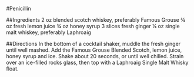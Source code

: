 #Penicillin

##Ingredients
2 oz blended scotch whiskey, preferably Famous Grouse
¾ oz fresh lemon juice
¾ oz honey syrup
3 slices fresh ginger
¼ oz single malt whiskey, preferably Laphroaig

##Directions
In the bottom of a cocktail shaker, muddle the fresh ginger until well mashed. Add the Famous Grouse Blended Scotch, lemon juice, honey syrup and ice. Shake about 20 seconds, or until well chilled. Strain over an ice-filled rocks glass, then top with a Laphroaig Single Malt Whisky float.

